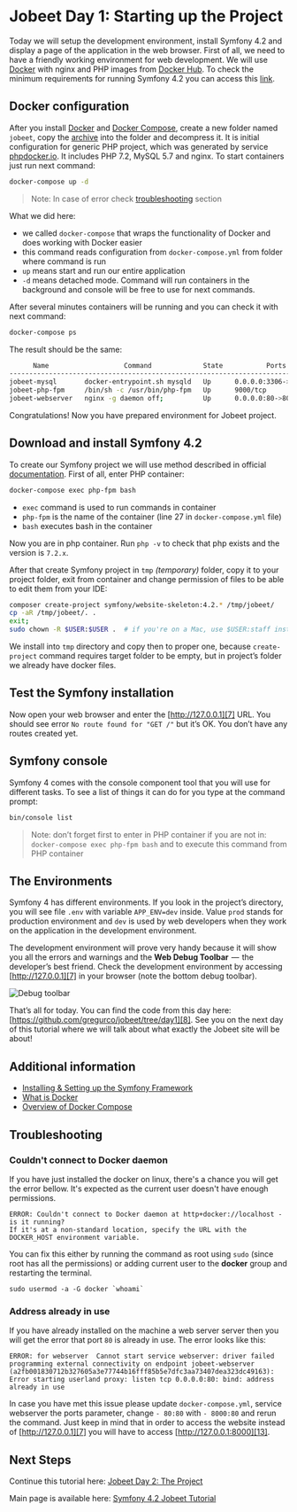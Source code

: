 # Jobeet Day 1: Starting up the Project

Today we will setup the development environment, install Symfony 4.2 and display a page of the application in the web browser.
First of all, we need to have a friendly working environment for web development. We will use [Docker][1] with 
nginx and PHP images from [Docker Hub][2].
To check the minimum requirements for running Symfony 4.2 you can access this [link][3].

## Docker configuration

After you install [Docker][4] and [Docker Compose][5], create a new folder named `jobeet`, copy the [archive](../files/archives/jobeet.zip) into the folder and decompress it.
It is initial configuration for generic PHP project, which was generated by service [phpdocker.io][9].
It includes PHP 7.2, MySQL 5.7 and nginx. To start containers just run next command:

```bash
docker-compose up -d
```

> Note: In case of error check [troubleshooting](#troubleshooting) section

What we did here:

* we called `docker-compose` that wraps the functionality of Docker and does working with Docker easier
* this command reads configuration from `docker-compose.yml` from folder where command is run
* `up` means start and run our entire application
* `-d` means detached mode. Command will run containers in the background and console will be free to use for next commands.

After several minutes containers will be running and you can check it with next command:

```bash
docker-compose ps
```

The result should be the same:

```bash
      Name                   Command             State           Ports          
-------------------------------------------------------------------------------
jobeet-mysql       docker-entrypoint.sh mysqld   Up      0.0.0.0:3306->3306/tcp 
jobeet-php-fpm     /bin/sh -c /usr/bin/php-fpm   Up      9000/tcp               
jobeet-webserver   nginx -g daemon off;          Up      0.0.0.0:80->80/tcp
```

Congratulations! Now you have prepared environment for Jobeet project.

## Download and install Symfony 4.2

To create our Symfony project we will use method described in official [documentation][6].
First of all, enter PHP container:

```bash
docker-compose exec php-fpm bash
```

* `exec` command is used to run commands in container
* `php-fpm` is the name of the container (line 27 in `docker-compose.yml` file)
* `bash` executes bash in the container

Now you are in php container. Run `php -v` to check that php exists and the version is `7.2.x`.

After that create Symfony project in `tmp` _(temporary)_ folder, copy it to your project folder, exit from container and change permission of files to be able to edit them from your IDE:

```bash
composer create-project symfony/website-skeleton:4.2.* /tmp/jobeet/
cp -aR /tmp/jobeet/. .
exit;
sudo chown -R $USER:$USER .  # if you're on a Mac, use $USER:staff instead
```

We install into `tmp` directory and copy then to proper one, because `create-project` command requires target folder to be empty, but in project’s folder we already have docker files.

## Test the Symfony installation

Now open your web browser and enter the [http://127.0.0.1][7] URL. You should see error `No route found for "GET /"` but it’s OK. You don’t have any routes created yet.

## Symfony console

Symfony 4 comes with the console component tool that you will use for different tasks. To see a list of things it can do for you type at the command prompt:

```bash
bin/console list
```

> Note: don’t forget first to enter in PHP container if you are not in: `docker-compose exec php-fpm bash`
> and to execute this command from PHP container

## The Environments

Symfony 4 has different environments. If you look in the project’s directory, you will see file `.env` with variable `APP_ENV=dev` inside.
Value `prod` stands for production environment and `dev` is used by web developers when they work on the application in the development environment.  

The development environment will prove very handy because it will show you all the errors and warnings and the **Web Debug Toolbar**  —  the developer’s best friend.
Check the development environment by accessing [http://127.0.0.1][7] in your browser (note the bottom debug toolbar).

![Debug toolbar](../files/images/screenshot_1.png)

That’s all for today. You can find the code from this day here: [https://github.com/gregurco/jobeet/tree/day1][8].
See you on the next day of this tutorial where we will talk about what exactly the Jobeet site will be about!

## Additional information

- [Installing & Setting up the Symfony Framework][10]
- [What is Docker][11]
- [Overview of Docker Compose][12]

## Troubleshooting

### Couldn't connect to Docker daemon

If you have just installed the docker on linux, there's a chance you will get the error bellow. It's expected as the current user doesn't have enough permissions.

```
ERROR: Couldn't connect to Docker daemon at http+docker://localhost - is it running?
If it's at a non-standard location, specify the URL with the DOCKER_HOST environment variable.
```

You can fix this either by running the command as root using `sudo` (since root has all the permissions) or adding current user to the **docker** group and restarting the terminal.

```
sudo usermod -a -G docker `whoami`
```

### Address already in use

If you have already installed on the machine a web server server then you will get the error that port `80` is already in use. The error looks like this:

```
ERROR: for webserver  Cannot start service webserver: driver failed programming external connectivity on endpoint jobeet-webserver (a2fb001830712b327605a3e77744b16fff85b5e7dfc3aa73407dea323dc49163): Error starting userland proxy: listen tcp 0.0.0.0:80: bind: address already in use
```

In case you have met this issue please update `docker-compose.yml`, service webserver the ports parameter, change `- 80:80` with `- 8000:80` and rerun the command. Just keep in mind that in order to access the website instead of [http://127.0.0.1][7] you will have to access [http://127.0.0.1:8000][13]. 

## Next Steps

Continue this tutorial here: [Jobeet Day 2: The Project](day-2.md)

Main page is available here: [Symfony 4.2 Jobeet Tutorial](../index.md)

[1]: https://www.docker.com/
[2]: https://hub.docker.com/
[3]: https://symfony.com/doc/4.2/reference/requirements.html
[4]: https://docs.docker.com/install/linux/docker-ce/ubuntu/
[5]: https://docs.docker.com/compose/install/
[6]: https://symfony.com/doc/4.2/setup.html
[7]: http://127.0.0.1
[8]: https://github.com/gregurco/jobeet/tree/day1
[9]: https://phpdocker.io/generator
[10]: https://symfony.com/doc/4.2/setup.html
[11]: https://www.docker.com/what-docker
[12]: https://docs.docker.com/compose/overview/
[13]: http://127.0.0.1:8000

